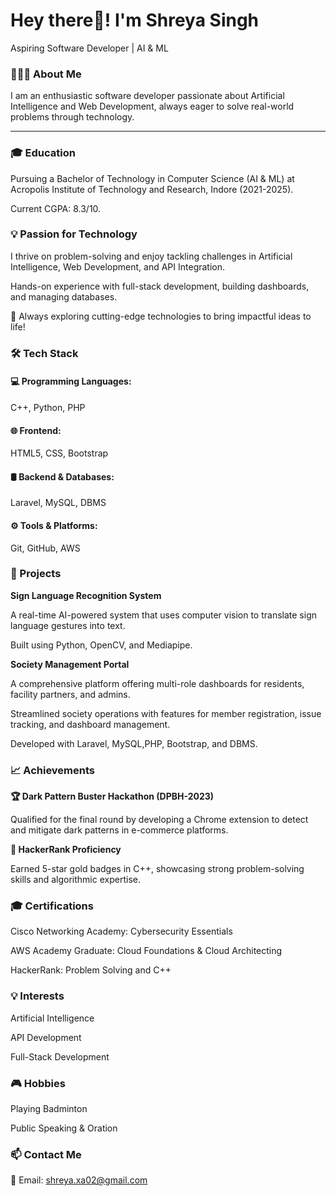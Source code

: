 


<h1>Hey there👋! I'm Shreya Singh</h1>

Aspiring Software Developer | AI & ML 

<h3>👨🏻‍💻 About Me</h3>

I am an enthusiastic software developer passionate about Artificial Intelligence and Web Development, always eager to solve real-world problems through technology.

<hr>

<h3>🎓 Education</h3>

Pursuing a Bachelor of Technology in Computer Science (AI & ML) at Acropolis Institute of Technology and Research, Indore (2021-2025).

Current CGPA: 8.3/10.

<h3>💡 Passion for Technology</h3>

I thrive on problem-solving and enjoy tackling challenges in Artificial Intelligence, Web Development, and API Integration.


Hands-on experience with full-stack development, building dashboards, and managing databases.


🤖 Always exploring cutting-edge technologies to bring impactful ideas to life!


<h3>🛠 Tech Stack</h3>


<h4>💻 Programming Languages:</h4>

C++, Python, PHP


<h4>🌐 Frontend:</h4>

HTML5, CSS, Bootstrap


<h4>🛢 Backend & Databases:</h4>

Laravel, MySQL, DBMS


<h4>⚙️ Tools & Platforms:</h4>

Git, GitHub, AWS


<h3>🚀 Projects</h3>


<b>Sign Language Recognition System</b>

A real-time AI-powered system that uses computer vision to translate sign language gestures into text.

Built using Python, OpenCV, and Mediapipe.


<b>Society Management Portal</b>

A comprehensive platform offering multi-role dashboards for residents, facility partners, and admins.

Streamlined society operations with features for member registration, issue tracking, and dashboard management.

Developed with Laravel, MySQL,PHP, Bootstrap, and DBMS.


<h3>📈 Achievements</h3>


<b>🏆 Dark Pattern Buster Hackathon (DPBH-2023)</b>

Qualified for the final round by developing a Chrome extension to detect and mitigate dark patterns in e-commerce platforms.


<b>🌟 HackerRank Proficiency</b>

Earned 5-star gold badges in C++, showcasing strong problem-solving skills and algorithmic expertise.


<h3>🎓 Certifications</h3>

Cisco Networking Academy: Cybersecurity Essentials

AWS Academy Graduate: Cloud Foundations & Cloud Architecting

HackerRank: Problem Solving and C++


<h3>💡 Interests</h3>

Artificial Intelligence

API Development

Full-Stack Development


<h3>🎮 Hobbies</h3>

Playing Badminton

Public Speaking & Oration


<h3>📫 Contact Me</h3>

📧 Email: shreya.xa02@gmail.com

